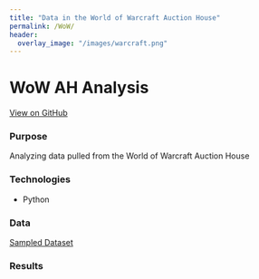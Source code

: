 ```yaml
---
title: "Data in the World of Warcraft Auction House"
permalink: /WoW/
header:
  overlay_image: "/images/warcraft.png"
---
```

# WoW AH Analysis
[View on GitHub](https://github.com/midumass/DSC-530/tree/master/10.4) 

### Purpose
Analyzing data pulled from the World of Warcraft Auction House

### Technologies
* Python

### Data
[Sampled Dataset](https://github.com/midumass/DSC-530/blob/master/10.4/ah_item_small.csv) 

### Results